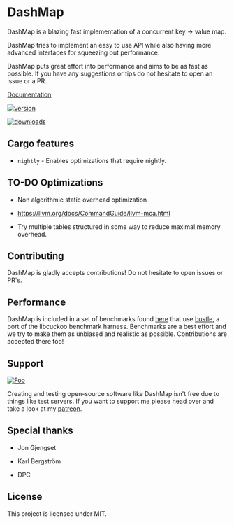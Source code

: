 # DashMap

DashMap is a blazing fast implementation of a concurrent key -> value map.

DashMap tries to implement an easy to use API while also having more advanced interfaces
for squeezing out performance.

DashMap puts great effort into performance and aims to be as fast as possible.
If you have any suggestions or tips do not hesitate to open an issue or a PR.

[Documentation](https://docs.rs/dashmap)

[![version](https://img.shields.io/crates/v/dashmap)](https://crates.io/crates/dashmap)

[![downloads](https://img.shields.io/crates/d/dashmap)](https://crates.io/crates/dashmap)

## Cargo features

- `nightly` - Enables optimizations that require nightly.

## TO-DO Optimizations

- Non algorithmic static overhead optimization

- https://llvm.org/docs/CommandGuide/llvm-mca.html

- Try multiple tables structured in some way to reduce maximal memory overhead.

## Contributing

DashMap is gladly accepts contributions!
Do not hesitate to open issues or PR's.

## Performance

DashMap is included in a set of benchmarks found [here](https://git.nebulanet.cc/Acrimon/conc-map-bench)
that use [bustle](https://docs.rs/bustle/0.3.2/bustle), a port of the libcuckoo benchmark harness.
Benchmarks are a best effort and we try to make them as unbiased and realistic as possible. Contributions are accepted there too!

## Support

[![Foo](https://c5.patreon.com/external/logo/become_a_patron_button@2x.png)](https://patreon.com/acrimon)

Creating and testing open-source software like DashMap isn't free due to things like test servers.
If you want to support me please head over and take a look at my [patreon](https://www.patreon.com/acrimon).

## Special thanks

- Jon Gjengset

- Karl Bergström

- DPC

## License

This project is licensed under MIT.
